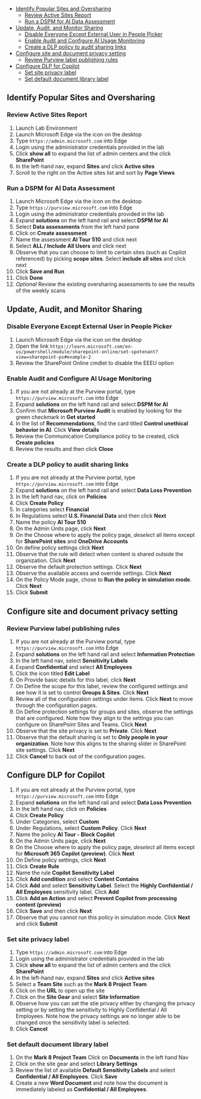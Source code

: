 
- [Identify Popular Sites and Oversharing](#identify-popular-sites-and-oversharing)
  - [Review Active Sites Report](#review-active-sites-report)
  - [Run a DSPM for AI Data Assessment](#run-a-dspm-for-ai-data-assessment)
- [Update, Audit, and Monitor Sharing](#update-audit-and-monitor-sharing)
  - [Disable Everyone Except External User in People Picker](#disable-everyone-except-external-user-in-people-picker)
  - [Enable Audit and Configure AI Usage Monitoring](#enable-audit-and-configure-ai-usage-monitoring)
  - [Create a DLP policy to audit sharing links](#create-a-dlp-policy-to-audit-sharing-links)
- [Configure site and document privacy setting](#configure-site-and-document-privacy-setting)
  - [Review Purview label publishing rules](#review-purview-label-publishing-rules)
- [Configure DLP for Copilot](#configure-dlp-for-copilot)
  - [Set site privacy label](#set-site-privacy-label)
  - [Set default document library label](#set-default-document-library-label)

## Identify Popular Sites and Oversharing

### Review Active Sites Report

1. Launch Lab Environment
2. Launch Microsoft Edge via the icon on the desktop
3. Type `https://admin.microsoft.com` into Edge
4. Login using the administrator credentials provided in the lab
5. Click **show all** to expand the list of admin centers and the click **SharePoint**
6. In the left-hand nav, expand **Sites** and click **Active sites**
7. Scroll to the right on the Active sites list and sort by **Page Views**

### Run a DSPM for AI Data Assessment

1. Launch Microsoft Edge via the icon on the desktop
2. Type `https://purview.microsoft.com` into Edge
3. Login using the administrator credentials provided in the lab
4. Expand **solutions** on the left hand rail and select **DSPM for AI**
5. Select **Data assessments** from the left hand pane
6. Click on **Create assessment**
7. Name the assessment **AI Tour 510** and click next
8. Select **ALL / Include All Users** and click next
9. Observe that you can choose to limit to certain sites (such as Copilot referenced) by picking **scope sites**.  Select **include all sites** and click next
10. Click **Save and Run**
11. Click **Done**
12. *Optional* Review the existing oversharing assessments to see the results of the weekly scans

## Update, Audit, and Monitor Sharing

### Disable Everyone Except External User in People Picker

1. Launch Microsoft Edge via the icon on the desktop
2. Open the link `https://learn.microsoft.com/en-us/powershell/module/sharepoint-online/set-spotenant?view=sharepoint-ps#example-2`
3. Review the SharePoint Online cmdlet to disable the EEEU option

### Enable Audit and Configure AI Usage Monitoring

1. If you are not already at the Purview portal, type `https://purview.microsoft.com` into Edge
2. Expand **solutions** on the left hand rail and select **DSPM for AI**
3. Confirm that **Microsoft Purview Audit** is enabled by looking for the green checkmark in **Get started**
4. In the list of **Recommendations**, find the card titled **Control unethical behavior in AI**.  Click **View details**
5. Review the Communication Compliance policy to be created, click **Create policies**
6. Review the results and then click **Close**

### Create a DLP policy to audit sharing links

1. If you are not already at the Purview portal, type `https://purview.microsoft.com` into Edge
2. Expand **solutions** on the left hand rail and select **Data Loss Prevention**
3. In the left hand nav, click on **Policies**
4. Click **Create Policy**
5. In categories select **Financial**
6. In Regulations select **U.S. Financial Data** and then click **Next**
7. Name the policy **AI Tour 510**
8. On the Admin Units page, click **Next**
9. On the Choose where to apply the policy page, *deselect* all items except for **SharePoint sites** and **OneDrive Accounts**
10. On define policy settings click **Next**
11. Observe that the rule will detect when content is shared outside the organization. Click **Next**
12. Observe the default protection settings.  Click **Next**
13. Observe the available access and override settings. Click **Next**
14. On the Policy Mode page, chose to **Run the policy in simulation mode**.  Click **Next**
15. Click **Submit**

## Configure site and document privacy setting

### Review Purview label publishing rules

1. If you are not already at the Purview portal, type `https://purview.microsoft.com` into Edge
2. Expand **solutions** on the left hand rail and select **Information Protection**
3. In the left hand nav, select **Sensitivity Labels**
4. Expand **Confidential** and select **All Employees**
5. Click the icon titled **Edit Label**
6. On Provide basic details for this label, click **Next**
7. On Define the scope for this label, review the configured settings and see how it is set to control **Groups & Sites**.  Click **Next**
8. Review all of the configuration settings under items. Click **Next** to move through the configuration pages.
9. On Define protection settings for groups and sites, observe the settings that are configured.  Note how they align to the settings you can configure on SharePoint Sites and Teams.  Click **Next**
10. Observe that the site privacy is set to **Private**.  Click **Next**
11. Observe that the default sharing is set to **Only people in your organization**. Note how this aligns to the sharing slider in SharePoint site settings.  Click **Next**
12. Click **Cancel** to back out of the configuration pages.

## Configure DLP for Copilot

1. If you are not already at the Purview portal, type `https://purview.microsoft.com` into Edge
2. Expand **solutions** on the left hand rail and select **Data Loss Prevention**
3. In the left hand nav, click on **Policies**
4. Click **Create Policy**
5. Under Categories, select **Custom**
6. Under Regulations, select **Custom Policy**. Click **Next**
7. Name the policy **AI Tour - Block Copilot**
8. On the Admin Units page, click **Next**
9. On the Choose where to apply the policy page, *deselect* all items except for **Microsoft 365 Copilot (preview)**. Click **Next**
10. On Define policy settings, click **Next**
11. Click **Create Rule**
12. Name the rule **Copilot Sensitivity Label**
13. Click **Add condition** and select **Content Contains**
14. Click **Add** and select **Sensitivity Label**. Select the **Highly Confidential / All Employees** sensitivity label.  Click **Add**
15. Click **Add an Action** and select **Prevent Copilot from processing content (preview)**
16. Click **Save** and then click **Next**
17. Observe that you cannot run this policy in simulation mode. Click **Next** and click **Submit**

### Set site privacy label

1. Type `https://admin.microsoft.com` into Edge
2. Login using the administrator credentials provided in the lab
3. Click **show all** to expand the list of admin centers and the click **SharePoint**
4. In the left-hand nav, expand **Sites** and click **Active sites**
5. Select a **Team Site** such as the **Mark 8 Project Team**
6. Click on the **URL** to open up the site
7. Click on the **Site Gear** and select **Site Information**
8. Observe how you can set the stie privacy either by changing the privacy setting or by setting the sensitivity to Highly Confidential / All Employees. Note how the privacy settings are no longer able to be changed once the sensitivity label is selected.
9. Click **Cancel**

### Set default document library label

1. On the **Mark 8 Project Team** Click on **Documents** in the left hand Nav
2. Click on the site gear and select **Library Settings**
3. Review the list of available **Default Sensitivity Labels** and select **Confidential / All Employees**.  Click **Save**
4. Create a new **Word Document** and note how the document is immediately labeled as **Confidential / All Employees**.